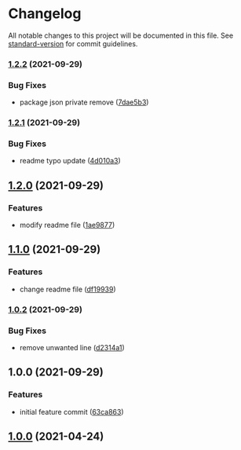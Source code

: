 # Changelog

All notable changes to this project will be documented in this file. See [standard-version](https://github.com/conventional-changelog/standard-version) for commit guidelines.

### [1.2.2](https://github.com/crestamr/AutomaticChangeLog/compare/v1.2.1...v1.2.2) (2021-09-29)


### Bug Fixes

* package json private remove ([7dae5b3](https://github.com/crestamr/AutomaticChangeLog/commits/7dae5b3d9f5ce276a34956f4c6ff2be80a55b88b))

### [1.2.1](https://github.com/crestamr/AutomaticChangeLog/compare/v1.2.0...v1.2.1) (2021-09-29)


### Bug Fixes

* readme typo update ([4d010a3](https://github.com/crestamr/AutomaticChangeLog/commits/4d010a3ecc4b79a926ec854ca2a65c532e64c2e2))

## [1.2.0](https://github.com/crestamr/AutomaticChangeLog/compare/v1.1.0...v1.2.0) (2021-09-29)


### Features

* modify readme file ([1ae9877](https://github.com/crestamr/AutomaticChangeLog/commits/1ae987773493d5f4a71d6b58c806de8807f7f26f))

## [1.1.0](https://github.com/crestamr/AutomaticChangeLog/compare/v1.0.2...v1.1.0) (2021-09-29)


### Features

* change readme file ([df19939](https://github.com/crestamr/AutomaticChangeLog/commits/df19939d386845a8084ca06ea9ae42266b27a986))

### [1.0.2](https://github.com/crestamr/AutomaticChangeLog/compare/v1.0.1...v1.0.2) (2021-09-29)


### Bug Fixes

* remove unwanted line ([d2314a1](https://github.com/crestamr/AutomaticChangeLog/commits/d2314a158663ebe9b9929f451825084fd104bdf2))

## 1.0.0 (2021-09-29)

### Features

* initial feature commit ([63ca863](https://github.com/crestamr/AutomaticChangeLog/commits/63ca863a7e9465e908fe6a136f2fad0b74b21aab))

## [1.0.0](https://github.com/mokkapps/changelog-generator-demo/compare/v0.1.0...v1.0.0) (2021-04-24)
